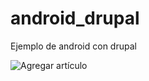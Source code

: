 # android_drupal
Ejemplo de android con drupal

 ![Agregar artículo](https://github.com/ISILAndroid/am1_group2015_1/blob/quizzes/Screenshot_article.png)
